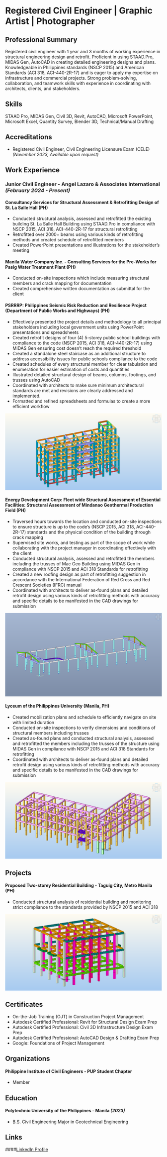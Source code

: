 # Registered Civil Engineer | Graphic Artist | Photographer

## Professional Summary
Registered civil engineer with 1 year and 3 months of working experience in structural engineering design and retrofit. Proficient in using STAAD.Pro, MIDAS Gen, AutoCAD in creating detailed engineering designs and plans. Knowledgeable in Philippines standards (NSCP 2015) and American Standards (ACI 318, ACI-440-2R-17) and is eager to apply my expertise on infrastructure and commercial projects. Strong problem-solving, collaboration, and teamwork skills with experience in coordinating with architects, clients, and stakeholders.

## Skills
STAAD Pro, MIDAS Gen, Civil 3D, Revit, AutoCAD, Microsoft PowerPoint, Microsoft Excel, Quantity Survey, Blender 3D, Technical/Manual Drafting

## Accreditations
- Registered Civil Engineer, Civil Engineering Licensure Exam (CELE) _(November 2023, Available upon request)_

## Work Experience
### Junior Civil Engineer - Angel Lazaro & Associates International _(February 2024 - Present)_
#### Consultancy Services for Structural Assessment & Retrofitting Design of St. La Salle Hall	(PH)
- Conducted structural analysis, assessed and retrofitted the existing building St. La Salle Hall Building using STAAD.Pro in compliance with NSCP 2015, ACI 318, ACI-440-2R-17 for structural retrofitting
- Retrofitted over 2000+ beams using various kinds of retrofitting methods and created schedule of retrofitted members
- Created PowerPoint presentations and illustrations for the stakeholder’s meeting

#### Manila Water Company Inc. - Consulting Services for the Pre-Works for Pasig Water Treatment Plant (PH)
- Conducted on-site inspections which include measuring structural members and crack mapping for documentation
- Created comprehensive written documentation as submittal for the client

#### PSRRRP: Philippines Seismic Risk Reduction and Resilience Project (Department of Public Works and Highways) (PH)
- Effectively presented the project details and methodology to all principal stakeholders including local government units using PowerPoint presentations and spreadsheets
- Created retrofit designs of four (4) 5-storey public school buildings with compliance to the code (NSCP 2015, ACI 318, ACI-440-2R-17) using MIDAS Gen ensuring cost doesn’t reach the required threshold
- Created a standalone steel staircase as an additional structure to address accessibility issues for public schools compliance to the code
- Created schedules of every structural member for clear tabulation and enumeration for easier estimation of costs and quantities
- Illustrated detailed structural design of beams, columns, footings, and trusses using AutoCAD
- Coordinated with architects to make sure minimum architectural standards are met and revisions are clearly addressed and implemented.
- Formatted and refined spreadsheets and formulas to create a more efficient workflow 

![Kapitolyo_Pasig](/assets/Assessment_Kapitolyo_Pasig.png)  

#### Energy Development Corp: Fleet wide Structural Assessment of Essential Facilities: Structural Assessment of Mindanao Geothermal Production Field (PH)
- Traversed hours towards the location and conducted on-site inspections to ensure structure is up to the code’s (NSCP 2015, ACI 318, ACI-440-2R-17) standards and the physical condition of the building through crack mapping 
- Supervised site works, and testing as part of the scope of work while collaborating with the project manager in coordinating effectively with the client
- Conducted structural analysis, assessed and retrofitted the members including the trusses of Mac Geo Building using MIDAS Gen in compliance with NSCP 2015 and ACI 318 Standards for retrofitting
- Created a new roofing design as part of retrofitting suggestion in accordance with the International Federation of Red Cross and Red Crescent Societies (IFRC) manual
- Coordinated with architects to deliver as-found plans and detailed retrofit design using various kinds of retrofitting methods with accuracy and specific details to be manifested in the CAD drawings for submission

![Mac Geo_Kidapawan](/assets/Assessment_Kidapawan.png)

#### Lyceum of the Philippines University (Manila, PH)
- Created mobilization plans and schedule to efficiently navigate on site with limited duration
- Conducted on-site inspections to verify dimensions and conditions of structural members including trusses
- Created as-found plans and conducted structural analysis, assessed and retrofitted the members including the trusses of the structure using MIDAS Gen in compliance with NSCP 2015 and ACI 318 Standards for retrofitting
- Coordinated with architects to deliver as-found plans and detailed retrofit design using various kinds of retrofitting methods with accuracy and specific details to be manifested in the CAD drawings for submission

![Assessment_Lyceum_Building B](/assets/Assessment_Lyceum_Building_B.png)

## Projects
#### Proposed Two-storey Residential Building - Taguig City, Metro Manila (PH)
- Conducted structural analysis of residential building and monitoring strict compliance to the standards provided by NSCP 2015 and ACI 318

![Assessment_Apartment_Taguig](/assets/Assessment_Apartment_Taguig.png)

## Certificates
- On-the-Job Training (OJT) in Construction Project Management     
- Autodesk Certified Professional: Revit for Structural Design Exam Prep	
- Autodesk Certified Professional: Civil 3D Infrastructure Design Exam Prep
- Autodesk Certified Professional: AutoCAD Design & Drafting Exam Prep
- Google: Foundations of Project Management       	     

## Organizations
#### Philippine Institute of Civil Engineers - PUP Student Chapter
- Member

## Education
#### Polytechnic University of the Philippines - Manila _(2023)_
- B.S. Civil Engineering Major in Geotechnical Engineering

## Links
####[LinkedIn Profile](www.linkedin.com/in/franzclarencecasaclang)

